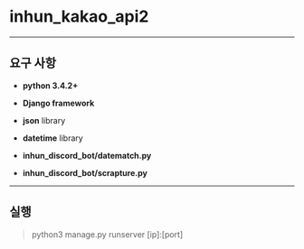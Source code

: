 inhun_kakao_api2
============

- - -

요구 사항
-------------

- __python 3.4.2+__
- __Django framework__
- __json__ library
- __datetime__ library

- __inhun_discord_bot/datematch.py__
- __inhun_discord_bot/scrapture.py__

- - -

실행
-------
> python3 manage.py runserver [ip]:[port]
